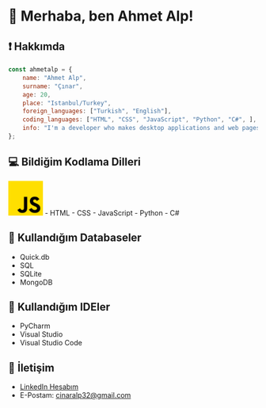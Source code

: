 # 👋 Merhaba, ben Ahmet Alp!

## ❗ Hakkımda
```js
const ahmetalp = {
    name: "Ahmet Alp",
    surname: "Çınar",
    age: 20,
    place: "Istanbul/Turkey",
    foreign_languages: ["Turkish", "English"],
    coding_languages: ["HTML", "CSS", "JavaScript", "Python", "C#", ],
    info: "I'm a developer who makes desktop applications and web pages.",
};
```

## 💻 Bildiğim Kodlama Dilleri
<img src="https://github.com/ahmetalpcinar/ahmetalpcinar/blob/main/PNG/js.png" width="70" height="70">
- HTML
- CSS
- JavaScript
- Python
- C#

## 📁 Kullandığım Databaseler
- Quick.db
- SQL
- SQLite
- MongoDB

## 🔌 Kullandığım IDEler
- PyCharm
- Visual Studio
- Visual Studio Code

## 📧 İletişim
- [LinkedIn Hesabım](https://www.linkedin.com/in/ahmetalpcinar)
- E-Postam: cinaralp32@gmail.com
